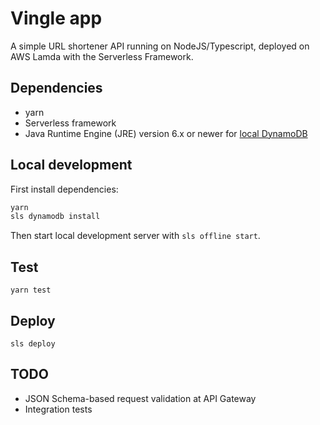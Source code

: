 # Vingle app

A simple URL shortener API running on NodeJS/Typescript, deployed on AWS Lamda with the Serverless Framework.

## Dependencies
- yarn
- Serverless framework
- Java Runtime Engine (JRE) version 6.x or newer for [local DynamoDB](https://github.com/99xt/serverless-dynamodb-local)

## Local development

First install dependencies:

```bash
yarn
sls dynamodb install
```

Then start local development server with `sls offline start`.

## Test

`yarn test`

## Deploy

`sls deploy`

## TODO
- JSON Schema-based request validation at API Gateway
- Integration tests
